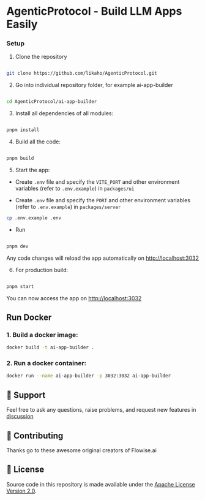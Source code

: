 <!-- markdownlint-disable MD030 -->


# AgenticProtocol - Build LLM Apps Easily


### Setup

  

1. Clone the repository

  

```bash

git clone https://github.com/likaho/AgenticProtocol.git

```

  

2. Go into individual repository folder, for example ai-app-builder

  

```bash

cd AgenticProtocol/ai-app-builder

```

  

3. Install all dependencies of all modules:

  

```bash

pnpm install

```

  

4. Build all the code:

  

```bash

pnpm build

```

  

5. Start the app:

  

- Create `.env` file and specify the `VITE_PORT` and other environment variables (refer to `.env.example`) in `packages/ui`

- Create `.env` file and specify the `PORT` and other environment variables (refer to `.env.example`) in `packages/server`

```bash
cp .env.example .env
```

- Run


```bash

pnpm dev

```

  

Any code changes will reload the app automatically on [http://localhost:3032](http://localhost:3032)

  

6. For production build:

  

```bash

pnpm start

```

  

You can now access the app on [http://localhost:3032](http://localhost:3032)
  
  
## Run Docker 
### 1. Build a docker image:

```bash
docker build -t ai-app-builder .
```

### 2. Run a docker container:

```bash
docker run --name ai-app-builder -p 3032:3032 ai-app-builder
```  

## 🙋 Support

Feel free to ask any questions, raise problems, and request new features in [discussion](https://github.com/likaho/agenticprotocol/discussions)

## 🙌 Contributing

Thanks go to these awesome original creators of Flowise.ai

## 📄 License

Source code in this repository is made available under the [Apache License Version 2.0](LICENSE.md).
